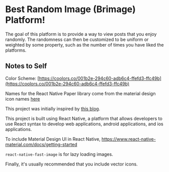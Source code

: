 # Best Random Image (Brimage) Platform!

The goal of this platform is to provide a way to view posts that you enjoy randomly. The randomness can then be customized to be uniform or weighted by some property, such as the number of times you have liked the platforms.

## Notes to Self

Color Scheme:
[https://coolors.co/001b2e-294c60-adb6c4-ffefd3-ffc49b](https://coolors.co/001b2e-294c60-adb6c4-ffefd3-ffc49b)

Names for the React Native Paper library come from the material design icon names [here](https://materialdesignicons.com/)

This project was initially inspired by [this blog](https://blog.codemagic.io/how-to-build-react-native-ui-app-with-material-ui/).

This project is built using React Native, a platform that allows developers to use React syntax to develop web applications, android applications, and ios applications.

To include Material Design UI in React Native, https://www.react-native-material.com/docs/getting-started

`react-native-fast-image` is for lazy loading images.


Finally, it's usually recommended that you include vector icons.
